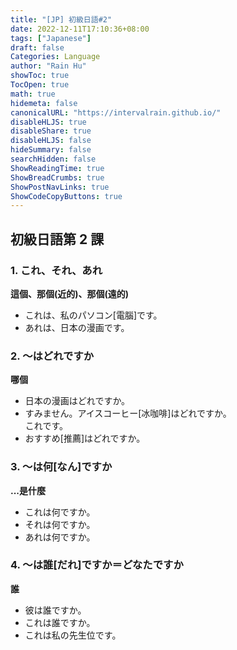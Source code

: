 ```yaml
---
title: "[JP] 初級日語#2"
date: 2022-12-11T17:10:36+08:00
tags: ["Japanese"]
draft: false
Categories: Language
author: "Rain Hu"
showToc: true
TocOpen: true
math: true
hidemeta: false
canonicalURL: "https://intervalrain.github.io/"
disableHLJS: true
disableShare: true
disableHLJS: false
hideSummary: false
searchHidden: false
ShowReadingTime: true
ShowBreadCrumbs: true
ShowPostNavLinks: true
ShowCodeCopyButtons: true
---
```


## 初級日語第 2 課

### 1. これ、それ、あれ
**這個、那個(近的)、那個(遠的)**
+ これは、私のパソコン[電腦]です。
+ あれは、日本の漫画です。
### 2. 〜はどれですか
**哪個**
+ 日本の漫画はどれですか。
+ すみません。アイスコーヒー[冰咖啡]はどれですか。  
これです。
+ おすすめ[推薦]はどれですか。
### 3. 〜は何[なん]ですか
**...是什麼**
+ これは何ですか。
+ それは何ですか。
+ あれは何ですか。
### 4. 〜は誰[だれ]ですか＝どなたですか
**誰**
+ 彼は誰ですか。
+ これは誰ですか。
+ これは私の先生位です。